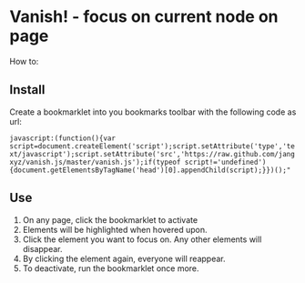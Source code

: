 # Vanish! - focus on current node on page

How to:

## Install

Create a bookmarklet into you bookmarks toolbar with the following code as url:

`javascript:(function(){var script=document.createElement('script');script.setAttribute('type','text/javascript');script.setAttribute('src','https://raw.github.com/jangxyz/vanish.js/master/vanish.js');if(typeof script!='undefined'){document.getElementsByTagName('head')[0].appendChild(script);}})();"`

## Use

1. On any page, click the bookmarklet to activate
2. Elements will be highlighted when hovered upon.
3. Click the element you want to focus on. Any other elements will disappear.
4. By clicking the element again, everyone will reappear.
5. To deactivate, run the bookmarklet once more.
